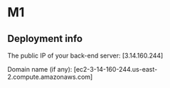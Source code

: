 # M1

## Deployment info

The public IP of your back-end server: [3.14.160.244]

Domain name (if any): [ec2-3-14-160-244.us-east-2.compute.amazonaws.com]
